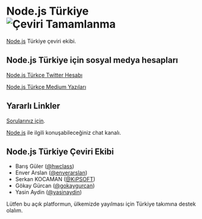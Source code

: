 # Node.js Türkiye ![Çeviri Tamamlanma](https://img.shields.io/badge/Tamanlanma-%2525-green.svg?style=flat-square)

[Node.js](https://nodejs.org/) Türkiye çeviri ekibi.

## Node.js Türkiye için sosyal medya hesapları

[Node.js Türkçe Twitter Hesabı](https://twitter.com/nodejs_tr)

[Node.js Türkçe Medium Yazıları](https://medium.com/@nodejs_tr)

## Yararlı Linkler

[Sorularınız için](https://plus.google.com/communities/102219910544377809997).

[Node.js](https://gitter.im/nodejs/nodejs-tr) ile ilgili konuşabileceğiniz chat kanalı.

## Node.js Türkiye Çeviri Ekibi

- Barış Güler ([@hwclass](https://github.com/hwclass))
- Enver Arslan ([@enverarslan](https://github.com/enverarslan))
- Serkan KOCAMAN ([@KiPSOFT](https://github.com/kipsoft))
- Gökay Gürcan ([@gokaygurcan](https://github.com/gokaygurcan))
- Yasin Aydin ([@yasinaydin](https://github.com/yasinaydin))

Lütfen bu açık platformun, ülkemizde yayılması için Türkiye takımına destek olalım.
